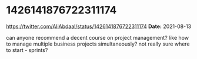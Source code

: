 # 1426141876722311174
https://twitter.com/AliAbdaal/status/1426141876722311174
**Date:** 2021-08-13

can anyone recommend a decent course on project management? like how to manage multiple business projects simultaneously? not really sure where to start - sprints?
